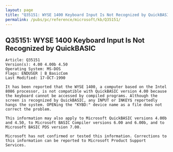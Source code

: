 ```yaml
---
layout: page
title: "Q35151: WYSE 1400 Keyboard Input Is Not Recognized by QuickBASIC"
permalink: /pubs/pc/reference/microsoft/kb/Q35151/
---
```


## Q35151: WYSE 1400 Keyboard Input Is Not Recognized by QuickBASIC

	Article: Q35151
	Version(s): 4.00 4.00b 4.50
	Operating System: MS-DOS
	Flags: ENDUSER | B_BasicCom
	Last Modified: 17-OCT-1990
	
	It has been reported that the WYSE 1400, a computer based on the Intel
	8086 processor, is not compatible with QuickBASIC version 4.00 because
	the keyboard cannot be accessed by compiled programs. Although the
	screen is recognized by QuickBASIC, any INPUT or INKEY$ reportedly
	hangs the system. OPENing the "KYBD:" device name as a file does not
	correct the problem.
	
	This information may also apply to Microsoft QuickBASIC versions 4.00b
	and 4.50, to Microsoft BASIC Compiler versions 6.00 and 6.00b, and to
	Microsoft BASIC PDS version 7.00.
	
	Microsoft has not confirmed or tested this information. Corrections to
	this information can be reported to Microsoft Product Support
	Services.
